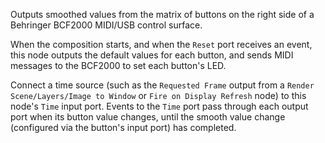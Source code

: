 Outputs smoothed values from the matrix of buttons on the right side of a Behringer BCF2000 MIDI/USB control surface.

When the composition starts, and when the `Reset` port receives an event, this node outputs the default values for each button, and sends MIDI messages to the BCF2000 to set each button's LED.

Connect a time source (such as the `Requested Frame` output from a `Render Scene/Layers/Image to Window` or `Fire on Display Refresh` node) to this node's `Time` input port.  Events to the `Time` port pass through each output port when its button value changes, until the smooth value change (configured via the button's input port) has completed.
